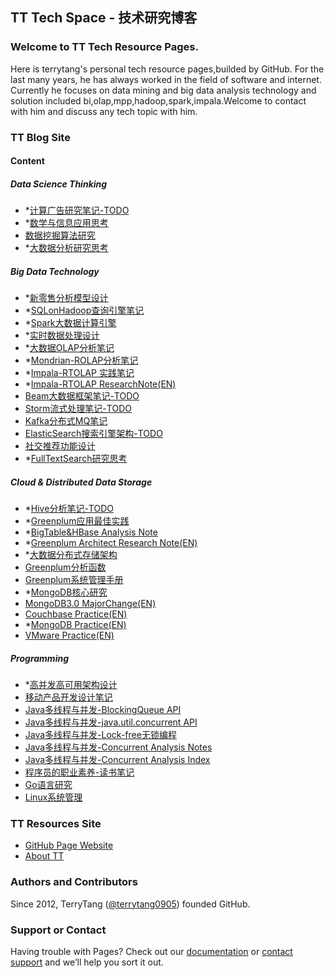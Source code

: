 TT Tech Space - 技术研究博客
--------------------------

### Welcome to TT Tech Resource Pages.
Here is terrytang's personal tech resource pages,builded by GitHub. For the last many years, he has always worked in the field of software and internet.
Currently he focuses on data mining and big data analysis technology and solution included bi,olap,mpp,hadoop,spark,impala.Welcome to contact with him and discuss any tech topic with him.

### TT Blog Site

#### Content


##### Data Science Thinking

- *[计算广告研究笔记-TODO](https://github.com/terrytang0905/TT_Tech_Space/blob/resource/blogs/2017-07-01-compute-adverting-note.md)
- *[数学与信息应用思考](https://github.com/terrytang0905/TT_Tech_Space/blob/resource/blogs/2017-05-10-information-mathmatic-thinking.md)
- [数据挖掘算法研究](https://github.com/terrytang0905/TT_Tech_Space/blob/resource/blogs/2015-12-01-data-mining-algorithm-note.md)
- *[大数据分析研究思考](https://github.com/terrytang0905/TT_Tech_Space/blob/resource/blogs/2015-11-08-bigdata-analysis-thinking.md)


##### Big Data Technology

- *[新零售分析模型设计](https://github.com/terrytang0905/TT_Tech_Space/blob/resource/blogs/2017-04-16-new-retail-anlysis-design-note.md)
- *[SQLonHadoop查询引擎笔记](https://github.com/terrytang0905/TT_Tech_Space/blob/resource/blogs/2017-04-04-sqlonhadoop-anlysis-note.md)
- *[Spark大数据计算引擎](https://github.com/terrytang0905/TT_Tech_Space/blob/resource/blogs/2017-03-29-spark-bigdata-arch-note.md)
- *[实时数据处理设计](https://github.com/terrytang0905/TT_Tech_Space/blob/resource/blogs/2017-03-27-realtime-dataprocess-architect-note.md)
- *[大数据OLAP分析笔记](https://github.com/terrytang0905/TT_Tech_Space/blob/resource/blogs/2017-02-01-bigdata-olap-anlysis-note.md)
- *[Mondrian-ROLAP分析笔记](https://github.com/terrytang0905/TT_Tech_Space/blob/resource/blogs/2017-01-31-mondrian-olap-analysis-note.md)
- *[Impala-RTOLAP 实践笔记](https://github.com/terrytang0905/TT_Tech_Space/blob/resource/blogs/2016-12-13-impala-rtolap-practice-note.md)
- *[Impala-RTOLAP ResearchNote(EN)](https://github.com/terrytang0905/TT_Tech_Space/blob/resource/blogs/2016-12-12-impala-rtolap-research-note.md)
- [Beam大数据框架笔记-TODO](https://github.com/terrytang0905/TT_Tech_Space/blob/resource/blogs/2017-01-12-apache-beam-research-note.md)
- [Storm流式处理笔记-TODO](https://github.com/terrytang0905/TT_Tech_Space/blob/resource/blogs/2017-01-11-storm-streaming-research-note.md)
- [Kafka分布式MQ笔记](https://github.com/terrytang0905/TT_Tech_Space/blob/resource/blogs/2017-01-10-kafka-research-note.md)
- [ElasticSearch搜索引擎架构-TODO](https://github.com/terrytang0905/TT_Tech_Space/blob/resource/blogs/2017-01-06-elasticsearch-search-engine-architect-note.md)
- [社交推荐功能设计](https://github.com/terrytang0905/TT_Tech_Space/blob/resource/blogs/2015-05-13-sns-recommendation-design.md)
- *[FullTextSearch研究思考](https://github.com/terrytang0905/TT_Tech_Space/blob/resource/blogs/2014-12-20-fulltext-search-design-thinking.md)

##### Cloud & Distributed Data Storage

- *[Hive分析笔记-TODO](https://github.com/terrytang0905/TT_Tech_Space/blob/resource/blogs/2017-06-08-hive-analysis-note.md)
- *[Greenplum应用最佳实践](https://github.com/terrytang0905/TT_Tech_Space/blob/resource/blogs/2017-05-28-greenplum-best-practice-note.md)
- *[BigTable&HBase Analysis Note](https://github.com/terrytang0905/TT_Tech_Space/blob/resource/blogs/2017-03-12-bigtable&hbase-analysis-note.md)
- *[Greenplum Architect Research Note(EN)](https://github.com/terrytang0905/TT_Tech_Space/blob/resource/blogs/2017-02-11-greenplum-arch-design-note.md)
- *[大数据分布式存储架构](https://github.com/terrytang0905/TT_Tech_Space/blob/resource/blogs/2017-01-22-bigdata-database-architect-research-note.md)
- [Greenplum分析函数](https://github.com/terrytang0905/TT_Tech_Space/blob/resource/blogs/2016-07-30-greenplum-analysis-function.md)
- [Greenplum系统管理手册](https://github.com/terrytang0905/TT_Tech_Space/blob/resource/blogs/2016-04-15-greenplum-system-admin-guide.md)
- *[MongoDB核心研究](https://github.com/terrytang0905/TT_Tech_Space/blob/resource/blogs/2016-02-28-mongodb-internal.md)
- [MongoDB3.0 MajorChange(EN)](https://github.com/terrytang0905/TT_Tech_Space/blob/resource/blogs/2015-10-11-mongodb3.0-major-release.md)
- [Couchbase Practice(EN)](https://github.com/terrytang0905/TT_Tech_Space/blob/resource/blogs/2014-11-05-couchbase-practice.md)
- *[MongoDB Practice(EN)](https://github.com/terrytang0905/TT_Tech_Space/blob/resource/blogs/2014-11-05-mongodb-practice.md) 
- [VMware Practice(EN)](https://github.com/terrytang0905/TT_Tech_Space/blob/resource/blogs/2012-05-23-vmware-practice.md)

##### Programming

- *[高并发高可用架构设计](https://github.com/terrytang0905/TT_Tech_Space/blob/resource/blogs/2017-03-25-scalable-web-architect-note.md)
- [移动产品开发设计笔记](https://github.com/terrytang0905/TT_Tech_Space/blob/resource/blogs/2015-01-08-cloud-product-design-note.md)
- [Java多线程与并发-BlockingQueue API](https://github.com/terrytang0905/TT_Tech_Space/blob/resource/blogs/2016-04-27-java_concurrent_blocking_queue_note.md)
- [Java多线程与并发-java.util.concurrent API](https://github.com/terrytang0905/TT_Tech_Space/blob/resource/blogs/2016-04-27-java_concurrent_api_note.md)
- [Java多线程与并发-Lock-free无锁编程](https://github.com/terrytang0905/TT_Tech_Space/blob/resource/blogs/2016-04-11-java_lock_free_program_note.md)
- [Java多线程与并发-Concurrent Analysis Notes](https://github.com/terrytang0905/TT_Tech_Space/blob/resource/blogs/2016-04-11-java_concurrent_analysis_note.md)
- [Java多线程与并发-Concurrent Analysis Index](https://github.com/terrytang0905/TT_Tech_Space/blob/resource/blogs/2016-04-09-java_concurrent_analysis_map.md)
- [程序员的职业素养-读书笔记](https://github.com/terrytang0905/TT_Tech_Space/blob/resource/blogs/2015-11-07-professional-programmer.md)
- [Go语言研究](https://github.com/terrytang0905/TT_Tech_Space/blob/resource/blogs/2015-05-12-go-language-design.md)
- [Linux系统管理](https://github.com/terrytang0905/TT_Tech_Space/blob/resource/blogs/2016-06-30-linux_system_management.md)


### TT Resources Site
- [GitHub Page Website](http://terrytang0905.github.io/TT_Tech_Space/)
- [About TT](About.md) 

### Authors and Contributors
Since 2012, TerryTang ([@terrytang0905](https://github.com/terrytang0905)) founded GitHub. 


### Support or Contact
Having trouble with Pages? Check out our [documentation](https://help.github.com/pages) or [contact support](https://github.com/contact) and we’ll help you sort it out.
